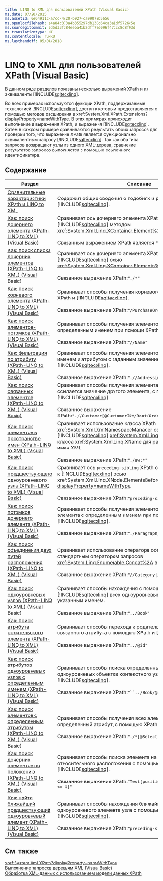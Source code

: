 ```yaml
---
title: LINQ to XML для пользователей XPath (Visual Basic)
ms.date: 07/20/2015
ms.assetid: 0e64911c-a7cc-4c20-b927-ca99078b5656
ms.openlocfilehash: e4a84c373a4b355297db130c64ca3a1df5726c5e
ms.sourcegitcommit: 3d5d33f384eeba41b2dff79d096f47ccc8d8f03d
ms.translationtype: MT
ms.contentlocale: ru-RU
ms.lasthandoff: 05/04/2018
---
```

# <a name="linq-to-xml-for-xpath-users-visual-basic"></a>LINQ to XML для пользователей XPath (Visual Basic)

В данном ряде разделов показаны несколько выражений XPath и их эквиваленты [!INCLUDE[sqltecxlinq](~/includes/sqltecxlinq-md.md)].  
  
 Во всех примерах используются функции XPath, поддерживаемые технологией [!INCLUDE[sqltecxlinq](~/includes/sqltecxlinq-md.md)], доступ к которым предоставляется с помощью методов расширения в <xref:System.Xml.XPath.Extensions?displayProperty=nameWithType>. В этих примерах происходит выполнение и выражения XPath, и выражения [!INCLUDE[sqltecxlinq](~/includes/sqltecxlinq-md.md)]. Затем в каждом примере сравниваются результаты обоих запросов для проверки того, что выражение XPath является функционально эквивалентным запросу [!INCLUDE[sqltecxlinq](~/includes/sqltecxlinq-md.md)]. Так как оба типа запросов возвращают узлы из одного XML-дерева, сравнение результатов запросов выполняется с помощью ссылочного идентификатора.  
  
## <a name="in-this-section"></a>Содержание  
  
|Раздел|Описание|  
|-----------|-----------------|  
|[Сравнительные характеристики XPath и LINQ to XML](../../../../visual-basic/programming-guide/concepts/linq/comparison-of-xpath-and-linq-to-xml.md)|Содержит общие сведения о подобиях и различиях между XPath и [!INCLUDE[sqltecxlinq](~/includes/sqltecxlinq-md.md)].|  
|[Как: поиск дочернего элемента (XPath-LINQ to XML) (Visual Basic)](../../../../visual-basic/programming-guide/concepts/linq/how-to-find-a-child-element-xpath-linq-to-xml.md)|Сравнивает ось дочернего элемента XPath с предусмотренным в [!INCLUDE[sqltecxlinq](~/includes/sqltecxlinq-md.md)] методом <xref:System.Xml.Linq.XContainer.Element%2A>.<br /><br /> Связанным выражением XPath является `"DeliveryNotes"`.|  
|[Как: поиск списка дочерних элементов (XPath-LINQ to XML) (Visual Basic)](../../../../visual-basic/programming-guide/concepts/linq/how-to-find-a-list-of-child-elements-xpath-linq-to-xml.md)|Сравнивает ось дочернего элемента XPath с предусмотренной в [!INCLUDE[sqltecxlinq](~/includes/sqltecxlinq-md.md)] осью <xref:System.Xml.Linq.XContainer.Elements%2A>.<br /><br /> Связанное выражение XPath:`"./*"`|  
|[Как: поиск корневого элемента (XPath-LINQ to XML) (Visual Basic)](../../../../visual-basic/programming-guide/concepts/linq/how-to-find-the-root-element-xpath-linq-to-xml.md)|Сравнивает способы получения корневого элемента при помощи XPath и [!INCLUDE[sqltecxlinq](~/includes/sqltecxlinq-md.md)].<br /><br /> Связанное выражение XPath:`"/PurchaseOrders"`|  
|[Как: поиск элементов-потомков (XPath-LINQ to XML) (Visual Basic)](../../../../visual-basic/programming-guide/concepts/linq/how-to-find-descendant-elements-xpath-linq-to-xml.md)|Сравнивает способы получения элементов-потомков с определенным именем при помощи XPath и [!INCLUDE[sqltecxlinq](~/includes/sqltecxlinq-md.md)].<br /><br /> Связанное выражение XPath:`"//Name"`|  
|[Как: фильтрация по атрибуту (XPath-LINQ to XML) (Visual Basic)](../../../../visual-basic/programming-guide/concepts/linq/how-to-filter-on-an-attribute-xpath-linq-to-xml.md)|Сравнивает способы получения элементов-потомков с указанным именем и атрибутом с заданным значением с помощью XPath и [!INCLUDE[sqltecxlinq](~/includes/sqltecxlinq-md.md)].<br /><br /> Связанное выражение XPath:`".//Address[@Type='Shipping']"`|  
|[Как: поиск связанных элементов (XPath-LINQ to XML) (Visual Basic)](../../../../visual-basic/programming-guide/concepts/linq/how-to-find-related-elements-xpath-linq-to-xml.md)|Сравнивает способы получения элемента по атрибуту, на который ссылается значение другого элемента, с помощью XPath и [!INCLUDE[sqltecxlinq](~/includes/sqltecxlinq-md.md)].<br /><br /> Связанное выражение XPath:`".//Customer[@CustomerID=/Root/Orders/Order[12]/CustomerID]"`|  
|[Как: поиск элементов в пространстве имен (XPath-LINQ to XML) (Visual Basic)](../../../../visual-basic/programming-guide/concepts/linq/how-to-find-elements-in-a-namespace.md)|Сравнивает использование класса XPath <xref:System.Xml.XmlNamespaceManager> со свойством [!INCLUDE[sqltecxlinq](~/includes/sqltecxlinq-md.md)] <xref:System.Xml.Linq.XName.Namespace%2A> класса <xref:System.Xml.Linq.XName> для работы с пространствами имен XML.<br /><br /> Связанное выражение XPath:`"./aw:*"`|  
|[Как: поиск предшествующего одноуровневого узла (XPath-LINQ to XML) (Visual Basic)](../../../../visual-basic/programming-guide/concepts/linq/how-to-find-preceding-siblings-xpath-linq-to-xml.md)|Сравнивает ось `preceding-sibling` XPath с дочерней по отношению к [!INCLUDE[sqltecxlinq](~/includes/sqltecxlinq-md.md)] осью <xref:System.Xml.Linq.XNode.ElementsBeforeSelf%2A?displayProperty=nameWithType>.<br /><br /> Связанное выражение XPath:`"preceding-sibling::*"`|  
|[Как: поиск потомков дочернего элемента (XPath-LINQ to XML) (Visual Basic)](../../../../visual-basic/programming-guide/concepts/linq/how-to-find-descendants-of-a-child-element-xpath-linq-to-xml.md)|Сравнивает способы получения элементов-потомков дочернего элемента с определенным именем при помощи XPath и [!INCLUDE[sqltecxlinq](~/includes/sqltecxlinq-md.md)].<br /><br /> Связанное выражение XPath:`"./Paragraph//Text/text()"`|  
|[Как: поиск объединения двух путей расположения (XPath-LINQ to XML) (Visual Basic)](../../../../visual-basic/programming-guide/concepts/linq/how-to-find-a-union-of-two-location-paths-xpath.md)|Сравнивает использование оператора объединения <code>&#124;</code> в XPath со стандартным оператором запросов <xref:System.Linq.Enumerable.Concat%2A> в [!INCLUDE[sqltecxlinq](~/includes/sqltecxlinq-md.md)].<br /><br /> Связанное выражение XPath:<code>"//Category&#124;//Price"</code>|  
|[Как: поиск одноуровневых узлов (XPath-LINQ to XML) (Visual Basic)](../../../../visual-basic/programming-guide/concepts/linq/how-to-find-sibling-nodes-xpath-linq-to-xml.md)|Сравнивает способы нахождения с помощью XPath и [!INCLUDE[sqltecxlinq](~/includes/sqltecxlinq-md.md)] всех одноуровневых объектов узла с указанным именем.<br /><br /> Связанное выражение XPath:`"../Book"`|  
|[Как: поиск атрибута родительского элемента (XPath-LINQ to XML) (Visual Basic)](../../../../visual-basic/programming-guide/concepts/linq/how-to-find-an-attribute-of-the-parent-xpath-linq-to-xml.md)|Сравнивает способы перехода к родительскому элементу и поиска связанного атрибута с помощью XPath и [!INCLUDE[sqltecxlinq](~/includes/sqltecxlinq-md.md)].<br /><br /> Связанное выражение XPath:`"../@id"`|  
|[Как: поиск атрибутов одноуровневых узлов с определенным именем (XPath-LINQ to XML) (Visual Basic)](../../../../visual-basic/programming-guide/concepts/linq/how-to-find-attributes-of-siblings-with-a-specific-name.md)|Сравнивает способы поиска определенных атрибутов одноуровневых объектов контекстного узла при помощи XPath и [!INCLUDE[sqltecxlinq](~/includes/sqltecxlinq-md.md)].<br /><br /> Связанное выражение XPath:`"``../Book/@id``"`|  
|[Как: поиск элементов с определенным атрибутом (XPath-LINQ to XML) (Visual Basic)](../../../../visual-basic/programming-guide/concepts/linq/how-to-find-elements-with-a-specific-attribute.md)|Сравнивает способы получения всех элементов, содержащих определенный атрибут, с помощью XPath и [!INCLUDE[sqltecxlinq](~/includes/sqltecxlinq-md.md)].<br /><br /> Связанное выражение XPath:`"./*[@Select]"`|  
|[Как: поиск дочерних элементов по положению (XPath-LINQ to XML) (Visual Basic)](../../../../visual-basic/programming-guide/concepts/linq/how-to-find-child-elements-based-on-position.md)|Сравнивает способы поиска элемента на основе его относительного расположения с помощью XPath и [!INCLUDE[sqltecxlinq](~/includes/sqltecxlinq-md.md)].<br /><br /> Связанное выражение XPath:`"Test[position() >= 2 and position() <= 4]"`|  
|[Как: найти ближайший предшествующий одноуровневый элемент (XPath-LINQ to XML) (Visual Basic)](../../../../visual-basic/programming-guide/concepts/linq/how-to-find-the-immediate-preceding-sibling-xpath-linq-to-xml.md)|Сравнивает способы нахождения ближайшего предшествующего одноуровневого элемента узла с помощью XPath и [!INCLUDE[sqltecxlinq](~/includes/sqltecxlinq-md.md)].<br /><br /> Связанное выражение XPath:`"preceding-sibling::*[1]"`|  
  
## <a name="see-also"></a>См. также  
 <xref:System.Xml.XPath?displayProperty=nameWithType>  
 [Выполнение запросов деревьям XML (Visual Basic)](../../../../visual-basic/programming-guide/concepts/linq/querying-xml-trees.md)  
 [Обработка XML-данных с использованием модели данных XPath](../../../../standard/data/xml/process-xml-data-using-the-xpath-data-model.md)
